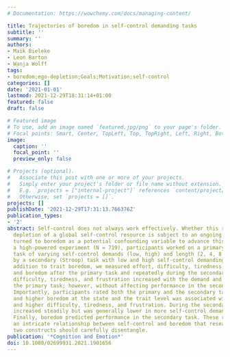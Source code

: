 ```yaml
---
# Documentation: https://wowchemy.com/docs/managing-content/

title: Trajectories of boredom in self-control demanding tasks
subtitle: ''
summary: ''
authors:
- Maik Bieleke
- Leon Barton
- Wanja Wolff
tags:
- boredom;ego-depletion;Goals;Motivation;self-control
categories: []
date: '2021-01-01'
lastmod: 2021-12-29T18:31:14+01:00
featured: false
draft: false

# Featured image
# To use, add an image named `featured.jpg/png` to your page's folder.
# Focal points: Smart, Center, TopLeft, Top, TopRight, Left, Right, BottomLeft, Bottom, BottomRight.
image:
  caption: ''
  focal_point: ''
  preview_only: false

# Projects (optional).
#   Associate this post with one or more of your projects.
#   Simply enter your project's folder or file name without extension.
#   E.g. `projects = ["internal-project"]` references `content/project/deep-learning/index.md`.
#   Otherwise, set `projects = []`.
projects: []
publishDate: '2021-12-29T17:31:13.766376Z'
publication_types:
- '2'
abstract: Self-control does not always work effectively. Whether this reflects the
  depletion of a global self-control resource is subject to an ongoing debate. We
  turned to boredom as a potential confounding variable to advance this debate. In
  a high-powered experiment (N = 719), participants worked on a primary (transcription)
  task of varying self-control demands (low, high) and length (2, 4, 8 min), followed
  by a secondary (Stroop) task with low and high self-control demanding trials. In
  addition to trait boredom, we measured effort, difficulty, tiredness, frustration,
  and boredom after the primary task and repeatedly during the secondary task. Effort,
  difficulty, tiredness, and frustration increased with the demand and duration of
  the primary task; however, without affecting performance in the secondary task.
  Importantly, participants rated both the primary and the secondary task as boring,
  and higher boredom at the state and the trait level was associated with lower effort
  and higher difficulty, tiredness, and frustration. During the secondary task, boredom
  increased steadily but was generally lower in more self-control demanding trials.
  Finally, boredom predicted performance in the secondary task. These results show
  an intricate relationship between self-control and boredom that research on these
  two constructs should carefully disentangle.
publication: '*Cognition and Emotion*'
doi: 10.1080/02699931.2021.1901656
---
```

